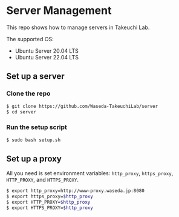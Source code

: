 # Server Management
This repo shows how to manage servers in Takeuchi Lab.


The supported OS:

- Ubuntu Server 20.04 LTS
- Ubuntu Server 22.04 LTS


## Set up a server

### Clone the repo
```sh
$ git clone https://github.com/Waseda-TakeuchiLab/server
$ cd server
```

### Run the setup script
```sh
$ sudo bash setup.sh
```


## Set up a proxy

All you need is set environment variables: `http_proxy`, `https_proxy`, `HTTP_PROXY`, and `HTTPS_PROXY`.

```sh
$ export http_proxy=http://www-proxy.waseda.jp:8080
$ export https_proxy=$http_proxy
$ export HTTP_PROXY=$http_proxy
$ export HTTPS_PROXY=$http_proxy
```
